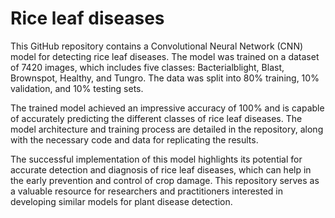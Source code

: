 # Rice leaf diseases
This GitHub repository contains a Convolutional Neural Network (CNN) model for detecting rice leaf diseases. The model was trained on a dataset of 7420 images, which includes five classes: Bacterialblight, Blast, Brownspot, Healthy, and Tungro. The data was split into 80% training, 10% validation, and 10% testing sets.

The trained model achieved an impressive accuracy of 100% and is capable of accurately predicting the different classes of rice leaf diseases. The model architecture and training process are detailed in the repository, along with the necessary code and data for replicating the results.

The successful implementation of this model highlights its potential for accurate detection and diagnosis of rice leaf diseases, which can help in the early prevention and control of crop damage. This repository serves as a valuable resource for researchers and practitioners interested in developing similar models for plant disease detection.
